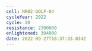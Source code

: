 ```yaml
---
cell: NR02-GOLF-04
cycleYear: 2022
cycle: 20
resistance: 2300000
enlightened: 304000
date: 2022-09-27T18:37:33.034Z
---
```

